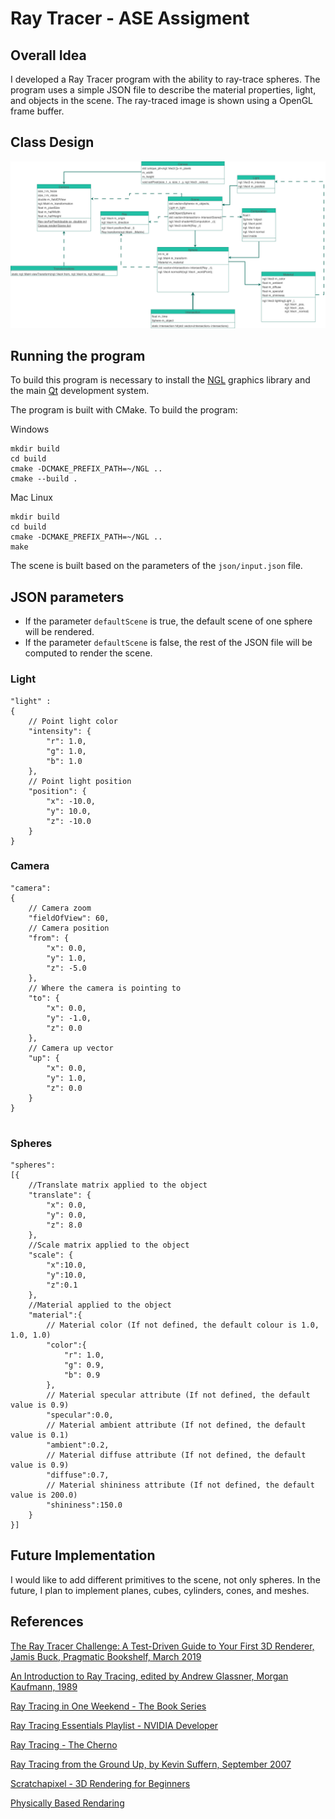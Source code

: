 # Ray Tracer - ASE Assigment

## Overall Idea

I developed a Ray Tracer program with the ability to ray-trace spheres. The program uses a simple JSON file to describe the material properties, light, and objects in the scene. The ray-traced image is shown using a OpenGL frame buffer.

## Class Design

![diagram](/images/diagram.png)

## Running the program

To build this program is necessary to install the [NGL](https://github.com/NCCA/NGL) graphics library and the main [Qt](https://www.qt.io/download) development system.

The program is built with CMake. To build the program:

Windows
```
mkdir build
cd build
cmake -DCMAKE_PREFIX_PATH=~/NGL ..
cmake --build .
```

Mac Linux
```
mkdir build
cd build
cmake -DCMAKE_PREFIX_PATH=~/NGL ..
make 
```

The scene is built based on the parameters of the `json/input.json` file. 


## JSON parameters

- If the parameter `defaultScene` is true, the default scene of one sphere will be rendered.
- If the parameter `defaultScene` is false, the rest of the JSON file will be computed to render the scene.

### Light

```
"light" : 
{
    // Point light color
    "intensity": {
        "r": 1.0, 
        "g": 1.0, 
        "b": 1.0
    },
    // Point light position
    "position": {
        "x": -10.0, 
        "y": 10.0, 
        "z": -10.0
    }
}

```

### Camera

```
"camera":
{
    // Camera zoom
    "fieldOfView": 60,
    // Camera position
    "from": {
        "x": 0.0, 
        "y": 1.0, 
        "z": -5.0
    },
    // Where the camera is pointing to
    "to": {
        "x": 0.0, 
        "y": -1.0, 
        "z": 0.0
    },
    // Camera up vector
    "up": {
        "x": 0.0, 
        "y": 1.0, 
        "z": 0.0
    }
}
    
```

### Spheres

```
"spheres":
[{
    //Translate matrix applied to the object
    "translate": {
        "x": 0.0,
        "y": 0.0,
        "z": 8.0
    },
    //Scale matrix applied to the object
    "scale": {
        "x":10.0,
        "y":10.0,
        "z":0.1
    },
    //Material applied to the object
    "material":{
        // Material color (If not defined, the default colour is 1.0, 1.0, 1.0)
        "color":{
            "r": 1.0,
            "g": 0.9,
            "b": 0.9
        },
        // Material specular attribute (If not defined, the default value is 0.9)
        "specular":0.0,
        // Material ambient attribute (If not defined, the default value is 0.1)
        "ambient":0.2,
        // Material diffuse attribute (If not defined, the default value is 0.9)
        "diffuse":0.7,
        // Material shininess attribute (If not defined, the default value is 200.0)
        "shininess":150.0
    }
}]
```

## Future Implementation

I would like to add different primitives to the scene, not only spheres. In the future, I plan to implement planes, cubes, cylinders, cones, and meshes.

## References

[The Ray Tracer Challenge: A Test-Driven Guide to Your First 3D Renderer, Jamis Buck, Pragmatic Bookshelf, March 2019](https://pragprog.com/titles/jbtracer/the-ray-tracer-challenge/)

[An Introduction to Ray Tracing, edited by Andrew Glassner, Morgan Kaufmann, 1989](http://www.realtimerendering.com/raytracing/An-Introduction-to-Ray-Tracing-The-Morgan-Kaufmann-Series-in-Computer-Graphics-.pdf)

[Ray Tracing in One Weekend - The Book Series](https://raytracing.github.io/)

[Ray Tracing Essentials Playlist - NVIDIA Developer](https://youtube.com/playlist?list=PL5B692fm6--sgm8Uiava0IIvUojjFOCSR)

[Ray Tracing - The Cherno](https://youtube.com/playlist?list=PLlrATfBNZ98edc5GshdBtREv5asFW3yXl)

[Ray Tracing from the Ground Up, by Kevin Suffern, September 2007](https://www.amazon.com/Ray-Tracing-Ground-Kevin-Suffern/dp/1568812728?tag=realtimerenderin&pldnSite=1)

[Scratchapixel - 3D Rendering for Beginners](https://www.scratchapixel.com/)

[Physically Based Rendaring](https://pbr-book.org/)
